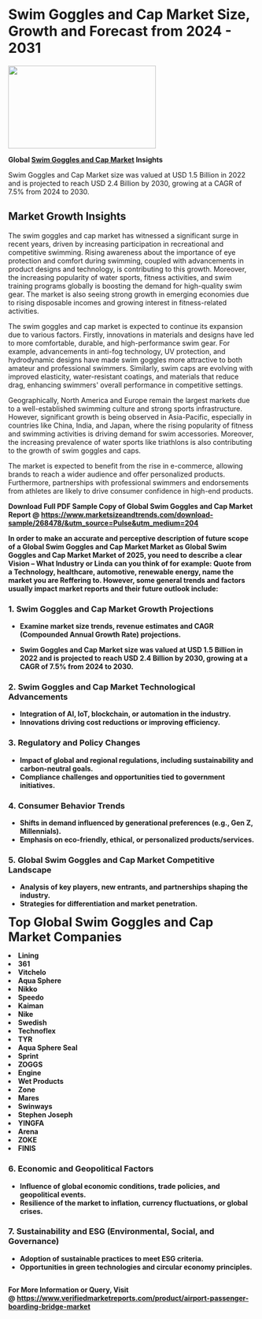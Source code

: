 <H1>Swim Goggles and Cap Market Size, Growth and Forecast from 2024 - 2031</H1><img class="aligncenter size-medium wp-image-584254" src="https://thirdeyenews.in/wp-content/uploads/2024/09/Global-Market-Research-300x168.jpeg" alt="" width="300" height="168" /><p><strong>Global&nbsp;<a href="https://www.marketsizeandtrends.com/download-sample/268478/&amp;utm_source=Pulse&amp;utm_medium=204">Swim Goggles and Cap Market</a> Insights</strong></p><p>Swim Goggles and Cap Market size was valued at USD 1.5 Billion in 2022 and is projected to reach USD 2.4 Billion by 2030, growing at a CAGR of 7.5% from 2024 to 2030.</p><p><h2>Market Growth Insights</h2> <p>The swim goggles and cap market has witnessed a significant surge in recent years, driven by increasing participation in recreational and competitive swimming. Rising awareness about the importance of eye protection and comfort during swimming, coupled with advancements in product designs and technology, is contributing to this growth. Moreover, the increasing popularity of water sports, fitness activities, and swim training programs globally is boosting the demand for high-quality swim gear. The market is also seeing strong growth in emerging economies due to rising disposable incomes and growing interest in fitness-related activities.</p> <p><strong></strong></p> <p>The swim goggles and cap market is expected to continue its expansion due to various factors. Firstly, innovations in materials and designs have led to more comfortable, durable, and high-performance swim gear. For example, advancements in anti-fog technology, UV protection, and hydrodynamic designs have made swim goggles more attractive to both amateur and professional swimmers. Similarly, swim caps are evolving with improved elasticity, water-resistant coatings, and materials that reduce drag, enhancing swimmers' overall performance in competitive settings.</p> <p>Geographically, North America and Europe remain the largest markets due to a well-established swimming culture and strong sports infrastructure. However, significant growth is being observed in Asia-Pacific, especially in countries like China, India, and Japan, where the rising popularity of fitness and swimming activities is driving demand for swim accessories. Moreover, the increasing prevalence of water sports like triathlons is also contributing to the growth of swim goggles and caps.</p> <p>The market is expected to benefit from the rise in e-commerce, allowing brands to reach a wider audience and offer personalized products. Furthermore, partnerships with professional swimmers and endorsements from athletes are likely to drive consumer confidence in high-end products.</p> <p><strong></p><p><span class=""><strong>Download Full PDF Sample Copy of Global Swim Goggles and Cap Market Report</strong> @ <a href="https://www.marketsizeandtrends.com/download-sample/268478/&amp;utm_source=Pulse&amp;utm_medium=204" target="_blank">https://www.marketsizeandtrends.com/download-sample/268478/&amp;utm_source=Pulse&amp;utm_medium=204</a></span></p><p>In order to make an accurate and perceptive description of future scope of a Global&nbsp;Swim Goggles and Cap Market Market as Global&nbsp;Swim Goggles and Cap Market Market of 2025, you need to describe a clear Vision &ndash; What Industry or Linda can you think of for example: Quote from a Technology, healthcare, automotive, renewable energy, name the market you are Reffering to. However, some general trends and factors usually impact market reports and their future outlook include:</p><h3>1.&nbsp;<strong>Swim Goggles and Cap Market Growth Projections</strong></h3><ul><li>Examine market size trends, revenue estimates and CAGR (Compounded Annual Growth Rate) projections.</li><li><p>Swim Goggles and Cap Market size was valued at USD 1.5 Billion in 2022 and is projected to reach USD 2.4 Billion by 2030, growing at a CAGR of 7.5% from 2024 to 2030.</p></li></ul><h3>2.&nbsp;<strong>Swim Goggles and Cap Market Technological Advancements</strong></h3><ul><li>Integration of AI, IoT, blockchain, or automation in the industry.</li><li>Innovations driving cost reductions or improving efficiency.</li></ul><h3>3.&nbsp;<strong>Regulatory and Policy Changes</strong></h3><ul><li>Impact of global and regional regulations, including sustainability and carbon-neutral goals.</li><li>Compliance challenges and opportunities tied to government initiatives.</li></ul><h3>4.&nbsp;<strong>Consumer Behavior Trends</strong></h3><ul><li>Shifts in demand influenced by generational preferences (e.g., Gen Z, Millennials).</li><li>Emphasis on eco-friendly, ethical, or personalized products/services.</li></ul><h3>5.&nbsp;<strong>Global Swim Goggles and Cap Market Competitive Landscape</strong></h3><ul><li>Analysis of key players, new entrants, and partnerships shaping the industry.</li><li>Strategies for differentiation and market penetration.</li></ul><p data-pm-slice="1 1 []"><span style="color: inherit; font-family: inherit; font-size: 25px;">Top Global Swim Goggles and Cap Market Companies</span></p><div class="" data-test-id=""><p><li>Lining</li><li> 361</li><li> Vitchelo</li><li> Aqua Sphere</li><li> Nikko</li><li> Speedo</li><li> Kaiman</li><li> Nike</li><li> Swedish</li><li> Technoflex</li><li> TYR</li><li> Aqua Sphere Seal</li><li> Sprint</li><li> ZOGGS</li><li> Engine</li><li> Wet Products</li><li> Zone</li><li> Mares</li><li> Swinways</li><li> Stephen Joseph</li><li> YINGFA</li><li> Arena</li><li> ZOKE</li><li> FINIS</li></p></div><h3>6.&nbsp;<strong>Economic and Geopolitical Factors</strong></h3><ul><li>Influence of global economic conditions, trade policies, and geopolitical events.</li><li>Resilience of the market to inflation, currency fluctuations, or global crises.</li></ul><h3>7.&nbsp;<strong>Sustainability and ESG (Environmental, Social, and Governance)</strong></h3><ul><li>Adoption of sustainable practices to meet ESG criteria.</li><li>Opportunities in green technologies and circular economy principles.</li></ul><h2><strong style="font-size: 14px;">For More Information or Query, Visit @&nbsp;</strong><a style="background-color: #ffffff; font-size: 14px;" href="https://www.marketsizeandtrends.com/report/swim-goggles-and-cap-market/" target="_blank">https://www.verifiedmarketreports.com/product/airport-passenger-boarding-bridge-market</a></h2>
